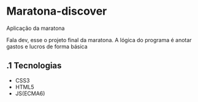 # Maratona-discover
Aplicação da maratona

Fala dev, esse o projeto final da maratona. A lógica do programa é anotar gastos e lucros de forma básica  

## .1 Tecnologias
- CSS3
- HTML5
- JS(ECMA6)